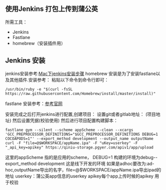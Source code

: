 ## 使用Jenkins 打包上传到蒲公英

所需工具：
* Jenkins
* Fastlane
* homebrew（安装插件用）

## Jenkins 安装
jenkins安装参考:[Mac下jenkins安装步骤](https://www.jianshu.com/p/8eee4b73db24)
homebrew 安装是为了安装fastlane以及其他插件.安装参考：
粘贴以下命令到命令行即可：
```
/usr/bin/ruby -e "$(curl -fsSL https://raw.githubusercontent.com/Homebrew/install/master/install)"
```

fastlane 安装参考：[参考官网](https://docs.fastlane.tools/getting-started/ios/setup/)

安装完成之后打开jenkins进行配置,创建项目：
设置git或者gitlab地址： (项目地址)
然后设置凭据(校验使用)
然后进行项目配置构建脚本：
```
fastlane gym --silent --scheme appScheme --clean --xcargs 'GCC_PREPROCESSOR_DEFINITIONS="$GCC_PREPROCESSOR_DEFINITIONS DEBUG=1 COCOAPODS=1"' --export_method development --output_name outputName
curl -F "file=@$WORKSPACE/appName.ipa" -F "uKey=userkey" -F "_api_key=apikey" https://qiniu-storage.pgyer.com/apiv1/app/upload
```
这里的appScheme 指的是应用的scheme， DEBUG=1 构建的环境为debug--export_method development 这是线下开发的环境 如果是adhoc要改为:ad-hoc,outputName导出的名字，file=@$WORKSPACE/appName.ipa导出ipad的地址 userkey：蒲公英app信息的userkey
apikey每个app上传时候的apikey 用于校验






